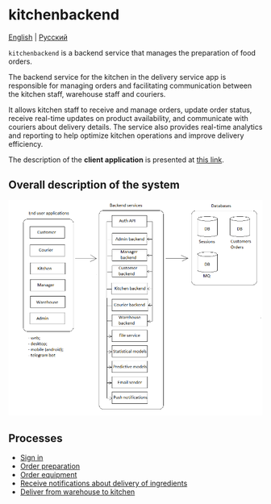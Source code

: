 # kitchenbackend

[English](kitchenbackend.md) | [Русский](kitchenbackend.ru.md)

`kitchenbackend` is a backend service that manages the preparation of food orders. 

The backend service for the kitchen in the delivery service app is responsible for managing orders and facilitating communication between the kitchen staff, warehouse staff and couriers. 

It allows kitchen staff to receive and manage orders, update order status, receive real-time updates on product availability, and communicate with couriers about delivery details. 
The service also provides real-time analytics and reporting to help optimize kitchen operations and improve delivery efficiency.

The description of the **client application** is presented at [this link](../frontend/kitchenclient.md).

## Overall description of the system 

![system_overall](../img/system_overall.png)

## Processes 

- [Sign in](../processes/auth/signin.md)
- [Order preparation](../processes/kitchen/prepareorderkitchen.md)
- [Order equipment](../processes/kitchen/requestequipment.md)
- [Receive notifications about delivery of ingredients](../processes/kitchen/notificationsaboutingredients.md)
- [Deliver from warehouse to kitchen](../processes/warehouse/fromwhtokitchen.md)
